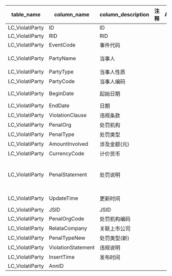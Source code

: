 | table_name| column_name| column_description | 注释 | Annotation | 数据示例 |
|---|---|---|---|---|---|
| LC_ViolatiParty | ID | ID ||| 599945230176 |
| LC_ViolatiParty | RID| RID||| 599945186325 |
| LC_ViolatiParty | EventCode| 事件代码 ||| 35739|
| LC_ViolatiParty | PartyName| 当事人 ||| 熊猫金控股份有限公司 |
| LC_ViolatiParty | PartyType| 当事人性质 ||| 2|
| LC_ViolatiParty | PartyCode| 当事人编码 ||| 1532 |
| LC_ViolatiParty | BeginDate| 起始日期 ||| 2019-01-04 12:00:00.000|
| LC_ViolatiParty | EndDate| 日期 ||| null |
| LC_ViolatiParty | ViolationClause| 违规条款 ||| null |
| LC_ViolatiParty | PenalOrg | 处罚机构 ||| 1|
| LC_ViolatiParty | PenalType| 处罚类型 ||| 2003 |
| LC_ViolatiParty | AmountInvolved | 涉及金额(元) ||| null |
| LC_ViolatiParty | CurrencyCode | 计价货币 ||| null |
| LC_ViolatiParty | PenalStatement | 处罚说明 ||| 关于熊猫金控股份有限公司筹划重大事项后续进展的问询函 |
| LC_ViolatiParty | UpdateTime | 更新时间 ||| 2022-11-02 04:28:37.163|
| LC_ViolatiParty | JSID | JSID ||| 720745594880 |
| LC_ViolatiParty | PenalOrgCode | 处罚机构编码 ||| 25403|
| LC_ViolatiParty | RelataCompany| 关联上市公司 ||| 1800 |
| LC_ViolatiParty | PenalTypeNew | 处罚类型(新) ||| 104010 |
| LC_ViolatiParty | ViolationStatement | 违规说明 ||| null |
| LC_ViolatiParty | InsertTime | 发布时间 ||| null |
| LC_ViolatiParty | AnnID|||| 4171938399635|